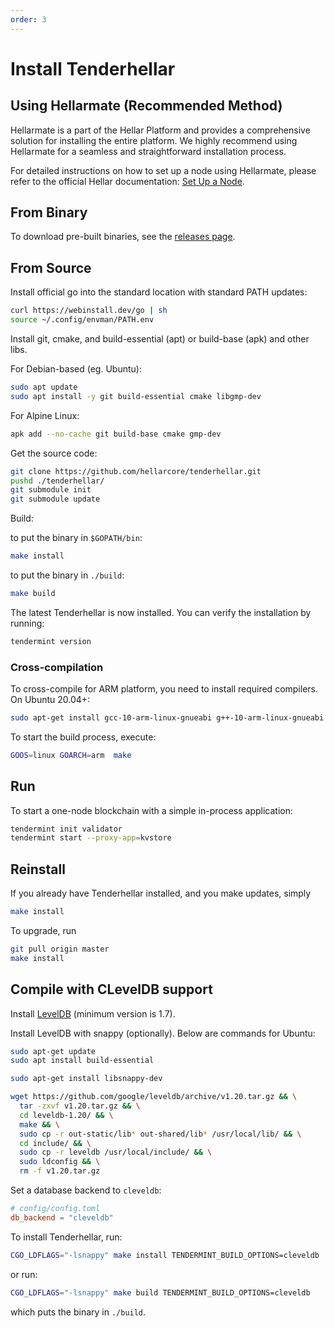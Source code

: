 ```yaml
---
order: 3
---
```


# Install Tenderhellar

## Using Hellarmate (Recommended Method)

Hellarmate is a part of the Hellar Platform and provides a comprehensive solution for installing the entire platform. We highly recommend using Hellarmate for a seamless and straightforward installation process.

For detailed instructions on how to set up a node using Hellarmate, please refer to the official Hellar documentation: [Set Up a Node](https://docs.hellar.io/projects/platform/en/stable/docs/tutorials/setup-a-node.html).

## From Binary

To download pre-built binaries, see the [releases page](https://github.com/hellarpro/tenderhellar/releases).

## From Source

Install official go into the standard location with standard PATH updates:

  ```bash
  curl https://webinstall.dev/go | sh
  source ~/.config/envman/PATH.env
  ```

Install git, cmake, and build-essential (apt) or build-base (apk) and other libs.

For Debian-based (eg. Ubuntu):
  
  ```bash
  sudo apt update
  sudo apt install -y git build-essential cmake libgmp-dev
  ```

For Alpine Linux:

  ```bash
  apk add --no-cache git build-base cmake gmp-dev
  ```

Get the source code:

  ```bash
  git clone https://github.com/hellarcore/tenderhellar.git
  pushd ./tenderhellar/
  git submodule init
  git submodule update
  ```

Build:

to put the binary in `$GOPATH/bin`:

  ```sh
  make install
  ```

to put the binary in `./build`:

  ```sh
  make build
  ```

The latest Tenderhellar is now installed. You can verify the installation by
running:

```sh
tendermint version
```


### Cross-compilation

To cross-compile for ARM platform, you need to install required compilers. On Ubuntu 20.04+:

```bash
sudo apt-get install gcc-10-arm-linux-gnueabi g++-10-arm-linux-gnueabi
```

To start the build process, execute:

```bash
GOOS=linux GOARCH=arm  make
```

## Run

To start a one-node blockchain with a simple in-process application:

```sh
tendermint init validator
tendermint start --proxy-app=kvstore
```

## Reinstall

If you already have Tenderhellar installed, and you make updates, simply

```sh
make install
```

To upgrade, run

```sh
git pull origin master
make install
```

## Compile with CLevelDB support

Install [LevelDB](https://github.com/google/leveldb) (minimum version is 1.7).

Install LevelDB with snappy (optionally). Below are commands for Ubuntu:

```sh
sudo apt-get update
sudo apt install build-essential

sudo apt-get install libsnappy-dev

wget https://github.com/google/leveldb/archive/v1.20.tar.gz && \
  tar -zxvf v1.20.tar.gz && \
  cd leveldb-1.20/ && \
  make && \
  sudo cp -r out-static/lib* out-shared/lib* /usr/local/lib/ && \
  cd include/ && \
  sudo cp -r leveldb /usr/local/include/ && \
  sudo ldconfig && \
  rm -f v1.20.tar.gz
```

Set a database backend to `cleveldb`:

```toml
# config/config.toml
db_backend = "cleveldb"
```

To install Tenderhellar, run:

```sh
CGO_LDFLAGS="-lsnappy" make install TENDERMINT_BUILD_OPTIONS=cleveldb
```

or run:

```sh
CGO_LDFLAGS="-lsnappy" make build TENDERMINT_BUILD_OPTIONS=cleveldb
```

which puts the binary in `./build`.
